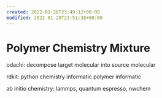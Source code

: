 ```yaml
---
created: 2022-01-28T23:49:12+00:00
modified: 2022-01-28T23:51:38+00:00
---
```


# Polymer Chemistry Mixture

odachi: decompose target molecular into source molecular

rdkit: python chemistry informatic
polymer informatic

ab initio chemistry:
lammps, quantum espresso, nwchem
